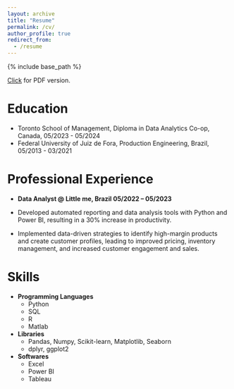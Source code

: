 ```yaml
---
layout: archive
title: "Resume"
permalink: /cv/
author_profile: true
redirect_from:
  - /resume
---
```


{% include base_path %}

[Click](https://gjbellei.github.io/files/cv-gabriel-j-bellei.pdf) for PDF version.

Education
======
* Toronto School of Management, Diploma in Data Analytics Co-op, Canada, 05/2023 - 05/2024
* Federal University of Juiz de Fora, Production Engineering, Brazil, 05/2013 - 03/2021


Professional Experience
======
* **Data Analyst @ Little me, Brazil 05/2022 – 05/2023**
 
* Developed automated reporting and data analysis tools with Python and Power BI, resulting in a 30% increase in
productivity.
* Implemented data-driven strategies to identify high-margin products and create customer profiles, leading to improved
pricing, inventory management, and increased customer engagement and sales.
  
Skills
======
* **Programming Languages**
  * Python
  * SQL
  * R
  * Matlab
* **Libraries**
  * Pandas, Numpy, Scikit-learn, Matplotlib, Seaborn
  * dplyr, ggplot2
* **Softwares**
  * Excel
  * Power BI
  * Tableau
